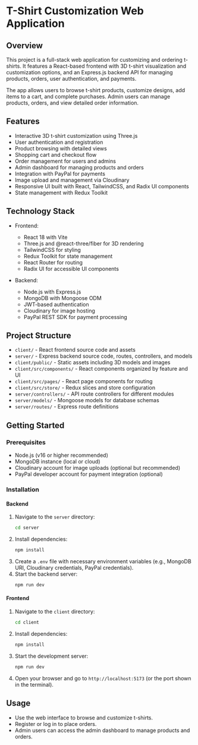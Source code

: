 # T-Shirt Customization Web Application

## Overview

This project is a full-stack web application for customizing and ordering t-shirts. It features a React-based frontend with 3D t-shirt visualization and customization options, and an Express.js backend API for managing products, orders, user authentication, and payments.

The app allows users to browse t-shirt products, customize designs, add items to a cart, and complete purchases. Admin users can manage products, orders, and view detailed order information.

## Features

- Interactive 3D t-shirt customization using Three.js
- User authentication and registration
- Product browsing with detailed views
- Shopping cart and checkout flow
- Order management for users and admins
- Admin dashboard for managing products and orders
- Integration with PayPal for payments
- Image upload and management via Cloudinary
- Responsive UI built with React, TailwindCSS, and Radix UI components
- State management with Redux Toolkit

## Technology Stack

- Frontend:

  - React 18 with Vite
  - Three.js and @react-three/fiber for 3D rendering
  - TailwindCSS for styling
  - Redux Toolkit for state management
  - React Router for routing
  - Radix UI for accessible UI components

- Backend:
  - Node.js with Express.js
  - MongoDB with Mongoose ODM
  - JWT-based authentication
  - Cloudinary for image hosting
  - PayPal REST SDK for payment processing

## Project Structure

- `client/` - React frontend source code and assets
- `server/` - Express backend source code, routes, controllers, and models
- `client/public/` - Static assets including 3D models and images
- `client/src/components/` - React components organized by feature and UI
- `client/src/pages/` - React page components for routing
- `client/src/store/` - Redux slices and store configuration
- `server/controllers/` - API route controllers for different modules
- `server/models/` - Mongoose models for database schemas
- `server/routes/` - Express route definitions

## Getting Started

### Prerequisites

- Node.js (v16 or higher recommended)
- MongoDB instance (local or cloud)
- Cloudinary account for image uploads (optional but recommended)
- PayPal developer account for payment integration (optional)

### Installation

#### Backend

1. Navigate to the `server` directory:
   ```bash
   cd server
   ```
2. Install dependencies:
   ```bash
   npm install
   ```
3. Create a `.env` file with necessary environment variables (e.g., MongoDB URI, Cloudinary credentials, PayPal credentials).
4. Start the backend server:
   ```bash
   npm run dev
   ```

#### Frontend

1. Navigate to the `client` directory:
   ```bash
   cd client
   ```
2. Install dependencies:
   ```bash
   npm install
   ```
3. Start the development server:
   ```bash
   npm run dev
   ```
4. Open your browser and go to `http://localhost:5173` (or the port shown in the terminal).

## Usage

- Use the web interface to browse and customize t-shirts.
- Register or log in to place orders.
- Admin users can access the admin dashboard to manage products and orders.
